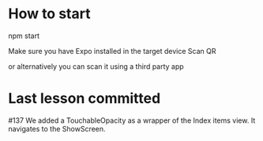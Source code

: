 # How to start

npm start

Make sure you have Expo installed in the target device
Scan QR

or alternatively you can scan it using a third party app

# Last lesson committed
#137
We added a TouchableOpacity as a wrapper of the Index items view. It navigates to the ShowScreen.
